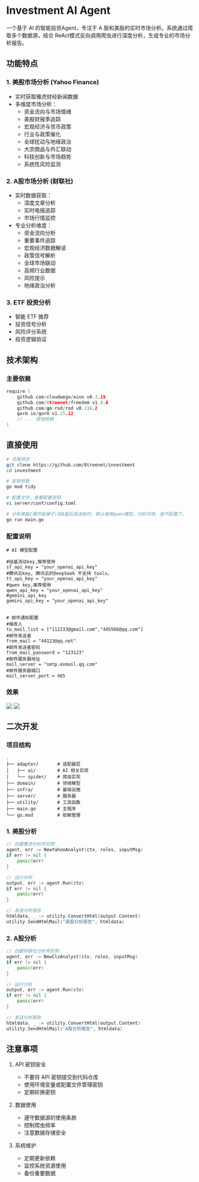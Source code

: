 # Investment AI Agent

一个基于 AI 的智能投资Agent，专注于 A 股和美股的实时市场分析。系统通过爬取多个数据源，结合 ReAct模式反向调用爬虫进行深度分析，生成专业的市场分析报告。

## 功能特点

### 1. 美股市场分析 (Yahoo Finance)
- 实时获取雅虎财经新闻数据
- 多维度市场分析：
  - 资金流向与市场情绪
  - 美股财报季追踪
  - 宏观经济与货币政策
  - 行业与政策催化
  - 全球扰动与地缘政治
  - 大宗商品与外汇联动
  - 科技创新与市场趋势
  - 系统性风险监测

### 2. A股市场分析 (财联社)
- 实时数据获取：
  - 深度文章分析
  - 实时电报追踪
  - 市场行情监控
- 专业分析维度：
  - 资金流向分析
  - 重要事件追踪
  - 宏观经济数据解读
  - 政策信号解析
  - 全球市场联动
  - 高频行业数据
  - 风险提示
  - 地缘政治分析

### 3. ETF 投资分析
- 智能 ETF 推荐
- 投资信号分析
- 风险评分系统
- 投资逻辑验证

## 技术架构
### 主要依赖
```go
require (
    github.com/cloudwego/eino v0.3.19
    github.com/8treenet/freedom v1.9.6
    github.com/go-rod/rod v0.116.2
    gorm.io/gorm v1.25.12
    // ... 其他依赖
)
```


## 直接使用
```bash
# 克隆项目
git clone https://github.com/8treenet/investment
cd investment

# 安装依赖
go mod tidy

# 配置文件，查看配置说明
vi server/conf/config.toml

# 分析美股(需开启梯子)和A股后发送邮件。默认使用qwen模型，代码可改，就不配置了。
go run main.go
```

### 配置说明
```env
# AI 模型配置

#硅基流动key,推荐使用
sf_api_key = "your_openai_api_key"
#腾讯云key, 腾讯云的DeepSeek 不支持 tools。
tt_api_key = "your_openai_api_key"
#qwen key,推荐使用
qwen_api_key = "your_openai_api_key"
#gemini_api_key
gemini_api_key = "your_openai_api_key"


# 邮件通知配置
#接收人
to_mail_list = ["112233@gmail.com","445566@qq.com"]
#邮件发送者
from_mail = "44123@qq.net"
#邮件发送者密码
from_mail_password = "123123"
#邮件服务器地址
mail_server = "smtp.exmail.qq.com"
#邮件服务器端口
mail_server_port = 465
```

### 效果
<img align="center" src="https://github.com/8treenet/investment/blob/master/img/1.png?raw=true">
<img align="center" src="https://github.com/8treenet/investment/blob/master/img/2.png?raw=true">

## 二次开发

### 项目结构
```
.
├── adapter/       # 适配器层
│   ├── ai/        # AI 相关实现
│   └── spider/    # 爬虫实现
├── domain/        # 领域模型
├── infra/         # 基础设施
├── server/        # 服务器
├── utility/       # 工具函数
├── main.go        # 主程序
└── go.mod         # 依赖管理
```

### 1. 美股分析
```go
// 创建雅虎分析师实例
agent, err := NewYahooAnalyst(ctx, roles, inputMsg)
if err != nil {
    panic(err)
}

// 运行分析
output, err := agent.Run(ctx)
if err != nil {
    panic(err)
}

// 发送分析报告
htmldata, _ := utility.ConvertHtml(output.Content)
utility.SendHtmlMail("美股分析报告", htmldata)
```

### 2. A股分析
```go
// 创建财联社分析师实例
agent, err := NewClsAnalyst(ctx, roles, inputMsg)
if err != nil {
    panic(err)
}

// 运行分析
output, err := agent.Run(ctx)
if err != nil {
    panic(err)
}

// 发送分析报告
htmldata, _ := utility.ConvertHtml(output.Content)
utility.SendHtmlMail("A股分析报告", htmldata)
```

## 注意事项

1. API 密钥安全
   - 不要将 API 密钥提交到代码仓库
   - 使用环境变量或配置文件管理密钥
   - 定期轮换密钥

2. 数据使用
   - 遵守数据源的使用条款
   - 控制爬虫频率
   - 注意数据存储安全

3. 系统维护
   - 定期更新依赖
   - 监控系统资源使用
   - 备份重要数据



